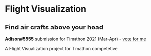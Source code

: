 # Flight Visualization
## Find air crafts above your head

**Adison#5555** submission for Timathon 2021 (Mar-Apr) - [vote for me](#)

A Flight Visualization project for Timathon competetive
